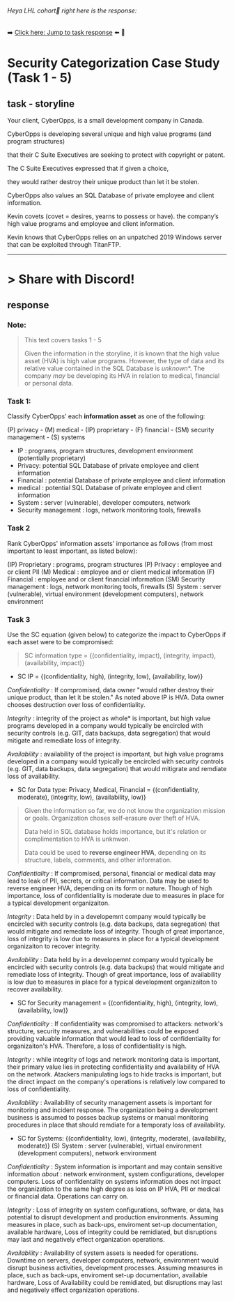 <!-- Hey fancy seeing you here -->
###### Heya LHL cohort👋 right here is the response:
➡️ [Click here: Jump to task response](#response) ⬅️
🐜
# Security Categorization Case Study (Task 1 - 5)
## task - storyline

Your client, CyberOpps, is a small development company in Canada.

CyberOpps is developing several unique and high value programs (and program structures)

that their C Suite Executives are seeking to protect with copyright or patent.

The C Suite Executives expressed that if given a choice,

they would rather destroy their unique product
than let it be stolen.

CyberOpps also values an SQL Database of private employee and client information.

Kevin covets (covet = desires, yearns to possess or have). the company’s
high value programs and employee and client information.

Kevin knows that CyberOpps relies on
an unpatched 2019 Windows server
that can be exploited through TitanFTP.

___
# > Share with Discord!
## response

### Note:
> This text covers tasks 1 - 5
> 
> Given the information in the storyline, it is known that the high value asset (HVA) is high value programs.
> However, the type of data and its relative value contained in the SQL Database is *unknown**.
> The company *may* be developing its HVA in relation to medical, financial or personal data.

### Task 1:
Classify CyberOpps’ each **information asset** as one of the following:

(P) privacy - (M) medical - (IP) proprietary - (F) financial - (SM) security management - (S) systems

- IP : programs, program structures, development environment (potentially proprietary)
- Privacy: potential SQL Database of private employee and client information
- Financial : potential Database of private employee and client information
- medical : potential SQL Database of private employee and client information
- System : server (vulnerable), developer computers, network
- Security management : logs, network monitoring tools, firewalls

### Task 2
Rank CyberOpps' information assets' importance as follows (from most important to least important, as listed below):

(IP) Proprietary : programs, program structures
(P)  Privacy : employee and or client PII 
(M)  Medical : employee and or client medical information
(F)  Financial : employee and or client financial information
(SM) Security management : logs, network monitoring tools, firewalls
(S)  System : server (vulnerable), virtual environment (development computers), network environment

### Task 3
Use the SC equation (given below) to categorize the impact to CyberOpps if each asset were to be compromised:
> SC information type = {(confidentiality, impact), (integrity, impact), (availability, impact)}

- SC IP = {(confidentiality, high), (integrity, low), (availability, low)}

*Confidentiality* : If compromised, data owner "would rather destroy their unique product, than let it be stolen." As noted above IP is HVA. Data owner chooses destruction over loss of confidentiality. 

*Integrity* : integrity of the project as whole* is important, but high value programs developed in a company would typically be encircled with security controls (e.g. GIT, data backups, data segregation) that would mitigate and remediate loss of integrity. 

*Availability* : availability of the project is important, but high value programs developed in a company would typically be encircled with security controls (e.g. GIT, data backups, data segregation) that would mitigrate and remdiate loss of availability.

- SC for Data type: Privacy, Medical, Financial  = {(confidentiality, moderate), (integrity, low), (availability, low)}
> Given the information so far, we do not know the organization mission or goals. Organization choses self-erasure over theft of HVA.
> 
> Data held in SQL database holds importance, but it's relation or complimentation to HVA is unknwon.
>
> Data could be used to **reverse engineer HVA**, depending on its structure, labels, comments, and other information.

*Confidentiality* : If compromised, personal, financial or medical data may lead to leak of PII, secrets, or critical information. Data may be used to reverse engineer HVA, depending on its form or nature. Though of high importance, loss of confidentiality is moderate due to measures in place for a typical development organizaiton.

*Integrity* : Data held by in a developemnt company would typically be encircled with security controls (e.g. data backups, data segregation) that would mitigate and remediate loss of integrity. Though of great importance, loss of integrity is low due to measures in place for a typical development organizaiton to recover integrity.

*Availability* : Data held by in a developemnt company would typically be encircled with security controls (e.g. data backups) that would mitigate and remediate loss of integrity. Though of great importance, loss of availability is low due to measures in place for a typical development organizaiton to recover availability.

- SC for Security management = {(confidentiality, high), (integrity, low), (availability, low)}

*Confidentiality* : If confidentiality was compromised to attackers: network's structure, security measures, and vulnerabilities could be exposed providing valuable information that would lead to loss of confidentiality for organizaiton's HVA. Therefore, a loss of confidentiality is high.

*Integrity* : while integrity of logs and network monitoring data is important, their primary value lies in protecting confidentiality and availability of HVA on the network. Atackers manipulating logs to hide tracks is important, but the direct impact on the company's operations is relatively low compared to loss of confidentiality.

*Availability* : Availability of security management assets is important for monitoring and incident response. The organization being a development business is assumed to posses backup systems or manual monitoring procedures in place that should remdiate for a temporaty loss of availability.

- SC for Systems: {(confidentiality, low), (integrity, moderate), (availability, moderate)}
(S)  System : server (vulnerable), virtual environment (development computers), network environment

*Confidentiality* : System information is important and may contain sensitive information *about* : network environment, system configurations, developer computers. Loss of confidentality on systems information does not impact the organization to the same high degree as loss on IP HVA, PII or medical or financial data. Operations can carry on.

*Integrity* : Loss of integrity on system configurations, software, or data, has potential to disrupt development and production environments. Assuming measures in place, such as back-ups, enviroment set-up documentation, available hardware, Loss of integrity could be remidiated, but disruptions may last and negatively effect organization operations.

*Availability* : Availability of system assets is needed for operations. Downtime on servers, developer computers, network, environment would disrupt business activities, development processes. Assuming measures in place, such as back-ups, enviroment set-up documentation, available hardware, Loss of Availability could be remidiated, but disruptions may last and negatively effect organization operations.



